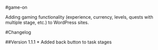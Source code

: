 #game-on


Adding gaming functionality (experience, currency, levels, quests with multiple stage, etc.) to WordPress sites.


#Changelog

##Version 1.1.1
	* Added back button to task stages
